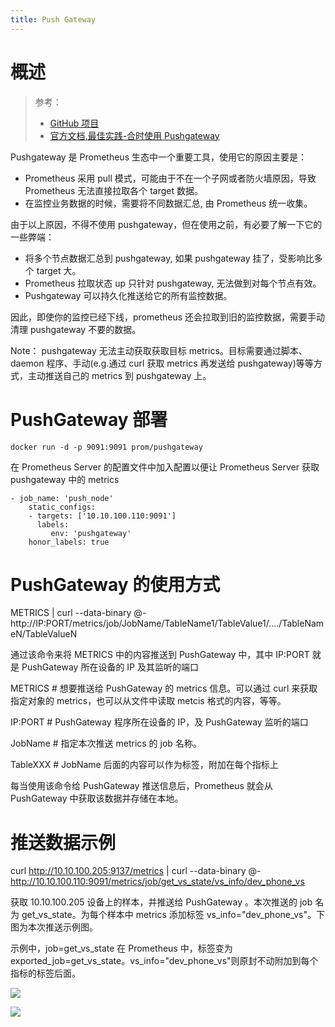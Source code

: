 ```yaml
---
title: Push Gateway
---
```


# 概述

> 参考：
>
> - [GitHub 项目](https://github.com/prometheus/pushgateway)
> - [官方文档,最佳实践-合时使用 Pushgateway](https://prometheus.io/docs/practices/pushing/#when-to-use-the-pushgateway)

Pushgateway 是 Prometheus 生态中一个重要工具，使用它的原因主要是：

- Prometheus 采用 pull 模式，可能由于不在一个子网或者防火墙原因，导致 Prometheus 无法直接拉取各个 target 数据。
- 在监控业务数据的时候，需要将不同数据汇总, 由 Prometheus 统一收集。

由于以上原因，不得不使用 pushgateway，但在使用之前，有必要了解一下它的一些弊端：

- 将多个节点数据汇总到 pushgateway, 如果 pushgateway 挂了，受影响比多个 target 大。
- Prometheus 拉取状态 up 只针对 pushgateway, 无法做到对每个节点有效。
- Pushgateway 可以持久化推送给它的所有监控数据。

因此，即使你的监控已经下线，prometheus 还会拉取到旧的监控数据，需要手动清理 pushgateway 不要的数据。

Note：
pushgateway 无法主动获取获取目标 metrics。目标需要通过脚本、daemon 程序、手动(e.g.通过 curl 获取 metrics 再发送给 pushgateway)等等方式，主动推送自己的 metrics 到 pushgateway 上。

# PushGateway 部署

    docker run -d -p 9091:9091 prom/pushgateway

在 Prometheus Server 的配置文件中加入配置以便让 Prometheus Server 获取 pushgateway 中的 metrics

    - job_name: 'push_node'
        static_configs:
        - targets: ['10.10.100.110:9091']
          labels:
             env: 'pushgateway'
        honor_labels: true

# PushGateway 的使用方式

METRICS | curl --data-binary @- http://IP:PORT/metrics/job/JobName/TableName1/TableValue1/..../TableNameN/TableValueN

通过该命令来将 METRICS 中的内容推送到 PushGateway 中，其中 IP:PORT 就是 PushGateway 所在设备的 IP 及其监听的端口

METRICS # 想要推送给 PushGateway 的 metrics 信息。可以通过 curl 来获取指定对象的 metrics，也可以从文件中读取 metcis 格式的内容，等等。

IP:PORT # PushGateway 程序所在设备的 IP，及 PushGateway 监听的端口

JobName # 指定本次推送 metrics 的 job 名称。

TableXXX # JobName 后面的内容可以作为标签，附加在每个指标上

每当使用该命令给 PushGateway 推送信息后，Prometheus 就会从 PushGateway 中获取该数据并存储在本地。

# 推送数据示例

curl <http://10.10.100.205:9137/metrics> | curl --data-binary @- <http://10.10.100.110:9091/metrics/job/get_vs_state/vs_info/dev_phone_vs>

获取 10.10.100.205 设备上的样本，并推送给 PushGateway 。本次推送的 job 名为 get_vs_state。为每个样本中 metrics 添加标签 vs_info="dev_phone_vs"。下图为本次推送示例图。

示例中，job=get_vs_state 在 Prometheus 中，标签变为 exported_job=get_vs_state。vs_info="dev_phone_vs"则原封不动附加到每个指标的标签后面。

![](https://notes-learning.oss-cn-beijing.aliyuncs.com/wvhciw/1616069386870-f7a4bef3-7a2a-4a3f-9b22-76a0e1010f52.jpeg)

![](https://notes-learning.oss-cn-beijing.aliyuncs.com/wvhciw/1616069386943-043d33a2-dc2a-416b-af2e-75310c7d13d2.jpeg)

